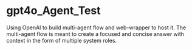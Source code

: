 # gpt4o_Agent_Test
Using OpenAI to build multi-agent flow and web-wrapper to host it. The multi-agent flow is meant to create a focused and concise answer with context in the form of multiple system roles.
